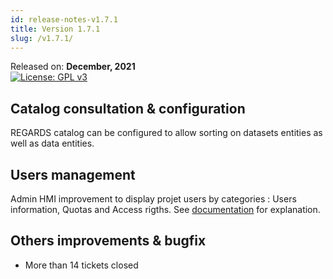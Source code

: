 ```yaml
---
id: release-notes-v1.7.1
title: Version 1.7.1
slug: /v1.7.1/
---
```


Released on: **December, 2021**  
[![License: GPL v3](https://img.shields.io/badge/License-GPLv3-blue.svg)](https://www.gnu.org/licenses/gpl-3.0)

## Catalog consultation & configuration

REGARDS catalog can be configured to allow sorting on datasets entities as well as data entities.

## Users management

Admin HMI improvement to display projet users by categories : Users information, Quotas and  Access rigths. See [documentation](/docs/user-guide/project-configuration/users#consultation-modification--suppression) for explanation.


## Others improvements & bugfix

- More than 14 tickets closed

